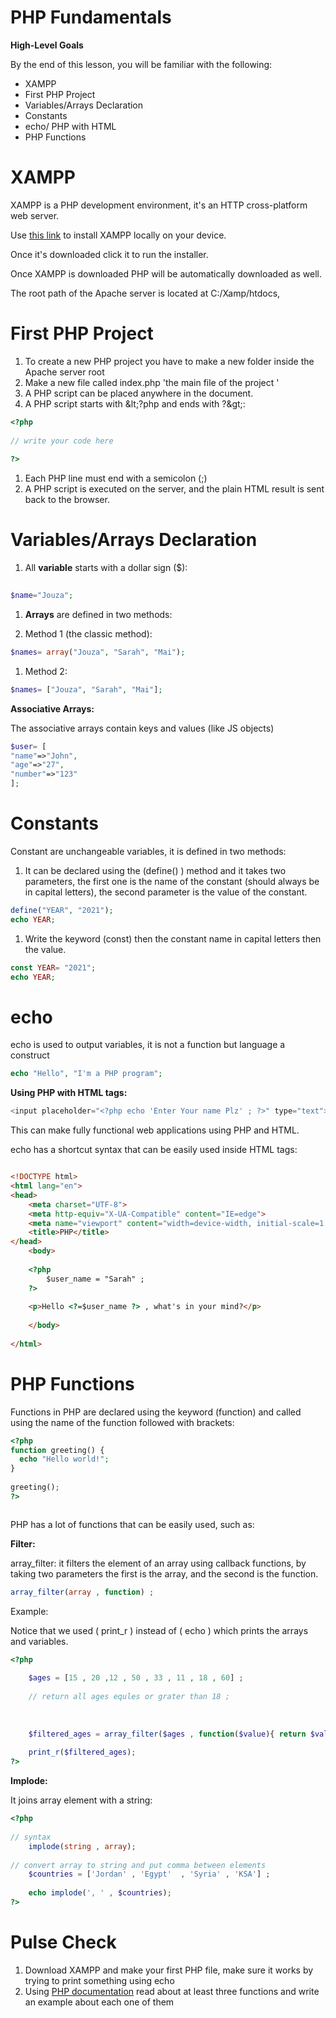 # **PHP Fundamentals**

**High-Level Goals**

By the end of this lesson, you will be familiar with the following:

- XAMPP
- First PHP Project
- Variables/Arrays Declaration
- Constants
- echo/ PHP with HTML
- PHP Functions

# **XAMPP**

XAMPP is a PHP development environment, it&#39;s an HTTP cross-platform web server.

Use [this link](https://sourceforge.net/projects/xampp/) to install XAMPP locally on your device.

Once it&#39;s downloaded click it to run the installer.

Once XAMPP is downloaded PHP will be automatically downloaded as well.

The root path of the Apache server is located at C:/Xamp/htdocs,

# **First PHP Project**

1. To create a new PHP project you have to make a new folder inside the Apache server root
2. Make a new file called index.php &#39;the main file of the project &#39;
3. A PHP script can be placed anywhere in the document.
4. A PHP script starts with \&lt;?php and ends with ?\&gt;:

```php
<?php
 
// write your code here
 
?>

```

1. Each PHP line must end with a semicolon (;)
2. A PHP script is executed on the server, and the plain HTML result is sent back to the browser.

# **Variables/Arrays Declaration**

1. All **variable** starts with a dollar sign ($):

```php
 
$name="Jouza";

```

1. **Arrays** are defined in two methods:

1. Method 1 (the classic method):

```php
$names= array("Jouza", "Sarah", "Mai");
```
1. Method 2:
```php
$names= ["Jouza", "Sarah", "Mai"];
```


**Associative Arrays:**

The associative arrays contain keys and values (like JS objects)


```php
$user= [
"name"=>"John",
"age"=>"27", 
"number"=>"123"
];

```

# **Constants**

Constant are unchangeable variables, it is defined in two methods:

1. It can be declared using the (define() ) method and it takes two parameters, the first one is the name of the constant (should always be in capital letters), the second parameter is the value of the constant.

```php
define("YEAR", "2021");
echo YEAR;

```


1. Write the keyword (const) then the constant name in capital letters then the value.

```php
const YEAR= "2021";
echo YEAR;

```

# **echo**

echo is used to output variables, it is not a function but language a construct

```php
echo "Hello", "I'm a PHP program";

```

**Using PHP with HTML tags:**

```php
<input placeholder="<?php echo 'Enter Your name Plz' ; ?>" type="text">


```

This can make fully functional web applications using PHP and HTML.

echo has a shortcut syntax that can be easily used inside HTML tags:
```html

<!DOCTYPE html>
<html lang="en">
<head>
    <meta charset="UTF-8">
    <meta http-equiv="X-UA-Compatible" content="IE=edge">
    <meta name="viewport" content="width=device-width, initial-scale=1.0">
    <title>PHP</title>
</head>
    <body>
 
    <?php
        $user_name = "Sarah" ;
    ?>
 
    <p>Hello <?=$user_name ?> , what's in your mind?</p>
    
    </body>
    
</html>

```

# **PHP Functions**

Functions in PHP are declared using the keyword (function) and called using the name of the function followed with brackets:

```php
<?php
function greeting() {
  echo "Hello world!";
}
 
greeting();
?>



```

PHP has a lot of functions that can be easily used, such as:

**Filter:**

array\_filter: it filters the element of an array using callback functions, by taking two parameters the first is the array, and the second is the function.

```php
array_filter(array , function) ; 

```

Example:

Notice that we used ( print\_r ) instead of ( echo ) which prints the arrays and variables.
```php
<?php
 
    $ages = [15 , 20 ,12 , 50 , 33 , 11 , 18 , 60] ;
 
    // return all ages equles or grater than 18 ;
 
 
 
    $filtered_ages = array_filter($ages , function($value){ return $value >= 18 ; });
 
    print_r($filtered_ages);
?>


```

**Implode:**

It joins array element with a string:
```php
<?php
 
// syntax 
    implode(string , array);
 
// convert array to string and put comma between elements
    $countries = ['Jordan' , 'Egypt'  , 'Syria' , 'KSA'] ;
 
    echo implode(', ' , $countries);
?>


```


# **Pulse Check**

1. Download XAMPP and make your first PHP file, make sure it works by trying to print something using echo
2. Using [PHP documentation](https://www.php.net/) read about at least three functions and write an example about each one of them
